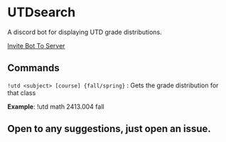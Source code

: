 # UTDsearch

A discord bot for displaying UTD grade distributions.

[Invite Bot To Server](https://discordapp.com/oauth2/authorize?client_id=480833983433801769&permissions=523344&scope=bot)

## Commands
`!utd <subject> [course] {fall/spring}` : Gets the grade distribution for that class

**Example**: !utd math 2413.004 fall

## Open to any suggestions, just open an issue.


